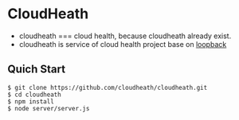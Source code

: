 # CloudHeath

* cloudheath === cloud health, because cloudheath already exist.
* cloudheath is service of cloud health project base on [loopback](http://loopback.io/)

## Quich Start 

```shell
$ git clone https://github.com/cloudheath/cloudheath.git
$ cd cloudheath
$ npm install
$ node server/server.js
```